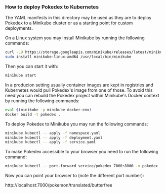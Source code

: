 ### How to deploy Pokedex to Kubernetes

The YAML manifests in this directory may be used as they are to deploy Pokedex to a Minikube cluster
or as a starting point for custom deployments.

On a Linux system you may install Minikube by running the following commands:

```bash
curl -LO https://storage.googleapis.com/minikube/releases/latest/minikube-linux-amd64
sudo install minikube-linux-amd64 /usr/local/bin/minikube
```

Then you can start it with:

```bash
minikube start
```

In a producion setting usually container images are kept in registries and Kubernetes would pull
Pokedex's image from one of those. To avoid this need you can rebuild the Pokedex project within
Minikube's Docker context by running the following commands:

```bash
eval $(minikube -p minikube docker-env)
docker build -t pokedex .
```

To deploy Pokedex to Minikube you may run the following commands:

```bash
minikube kubectl -- apply -f namespace.yaml
minikube kubectl -- apply -f deployment.yaml
minikube kubectl -- apply -f service.yaml
```

To make Pokedex accessible to your browser you need to run the following command:

```bash
minikube kubectl -- port-forward service/pokedex 7000:8000 -n pokedex
```

Now you can point your browser to (note the different port number):

http://localhost:7000/pokemon/translated/butterfree
